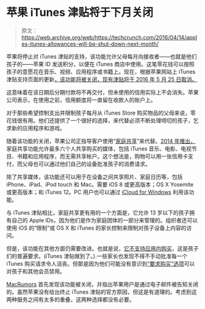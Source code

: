 # 苹果 iTunes 津贴将于下月关闭 

> 原文：<https://web.archive.org/web/https://techcrunch.com/2016/04/14/apples-itunes-allowances-will-be-shut-down-next-month/>

苹果将停止对 iTunes 津贴的支持，该功能允许父母每月向接收者——也就是他们孩子的——苹果 ID 发送积分，以便在 iTunes 商店中使用。这笔零花钱可以按照孩子的意愿花在音乐、视频、应用程序或书籍上。现在，根据苹果网站上 iTunes 津贴支持页面的更新[，该功能将被关闭，现有津贴将于 2016 年 5 月 25 日取消。](https://web.archive.org/web/20221006022228/https://support.apple.com/en-us/HT201676)

这意味着在该日期后分期付款将不再交付，但未使用的信用实际上不会消失。苹果公司表示，在使用之前，信用额度将一直留在收款人的账户上。

对于那些希望控制支出并限制孩子每月从 iTunes Store 购买物品的父母来说，零花钱很有用。他们还提供了一个很好的选择，来代替必须不断处理唠叨的孩子，乞求新的应用程序和游戏。

随着该功能的关闭，苹果公司正指导客户使用“[家庭共享](https://web.archive.org/web/20221006022228/https://support.apple.com/en-us/HT203046)”来代替。[2014 年推出，](https://web.archive.org/web/20221006022228/https://beta.techcrunch.com/2014/06/02/apples-ios-app-store-gets-massive-overhaul-with-trending-searches-video-previews-app-bundles-and-more/)家庭共享功能允许最多六个人共享购买的媒体，包括 iTunes 音乐、电影、电视节目、书籍和应用程序，而无需共享帐户。这个想法是，购物可以用一张信用卡支付，而父母也可以通过他们自己的设备批准孩子的消费请求。

除了共享媒体，该功能还可以用于在设备之间共享照片、家庭日历等，包括 iPhone、iPad、iPod touch 和 Mac。需要 iOS 8 或更高版本；OS X Yosemite 或更高版本；和 iTunes 12。PC 用户也可以通过 [iCloud for Windows](https://web.archive.org/web/20221006022228/http://support.apple.com/kb/DL1455) 利用该功能。

与 iTunes 津贴相比，家庭共享更有用的一个方面是，它允许 13 岁以下的孩子拥有自己的 Apple IDs，因为他们是作为家庭团体的一部分来管理的。组织者还可以使用 iOS 的“限制”或 OS X 和 iTunes 的家长控制来限制对孩子设备上内容的访问。

但是，该功能在其他方面仍需要改进。也就是说，[它不支持应用内购买](https://web.archive.org/web/20221006022228/https://support.apple.com/en-us/HT202023)，这是孩子们的普遍要求。(iTunes 津贴做到了。).一些家长也发现不得不手动批准每一个 iTunes 购买请求令人沮丧。但那是因为他们可能没有意识到[“要求购买”选项](https://web.archive.org/web/20221006022228/https://support.apple.com/en-us/HT201089)可以对孩子和其他会员禁用。

[MacRumors](https://web.archive.org/web/20221006022228/http://www.macrumors.com/2016/04/14/apple-end-itunes-allowances/) 首先发现该功能被关闭，并指出苹果用户是通过电子邮件被告知关闭的。虽然苹果没有给出终止 iTunes 津贴的官方原因，但这是有道理的。考虑到这两种服务之间有太多的重叠，这两种选择都没有必要。